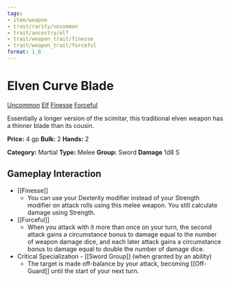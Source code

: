 ```yaml
---
tags:
- item/weapon
- trait/rarity/uncommon
- trait/ancestry/elf
- trait/weapon_trait/finesse
- trait/weapon_trait/forceful
format: 1_0
---
```

# Elven Curve Blade

[Uncommon](Uncommon.md "Uncommon Rarity Trait") [Elf](Elf.md "Ancestry & Heritage Trait") [Finesse](Finesse.md "Weapon Trait") [Forceful](Forceful.md "Weapon Trait")

Essentially a longer version of the scimitar, this traditional elven weapon has a thinner blade than its cousin.

**Price:** 4 gp
**Bulk:** 2
**Hands:** 2

**Category:** Martial
**Type:** Melee
**Group:** Sword
**Damage** 1d8 S

## Gameplay Interaction

- [[Finesse]]
	- You can use your Dexterity modifier instead of your Strength modifier on attack rolls using this melee weapon. You still calculate damage using Strength.
- [[Forceful]]
	- When you attack with it more than once on your turn, the second attack gains a circumstance bonus to damage equal to the number of weapon damage dice, and each later attack gains a circumstance bonus to damage equal to double the number of damage dice.
- Critical Specialization - [[Sword Group]] (when granted by an ability)
	- The target is made off-balance by your attack, becoming [[Off-Guard]] until the start of your next turn.